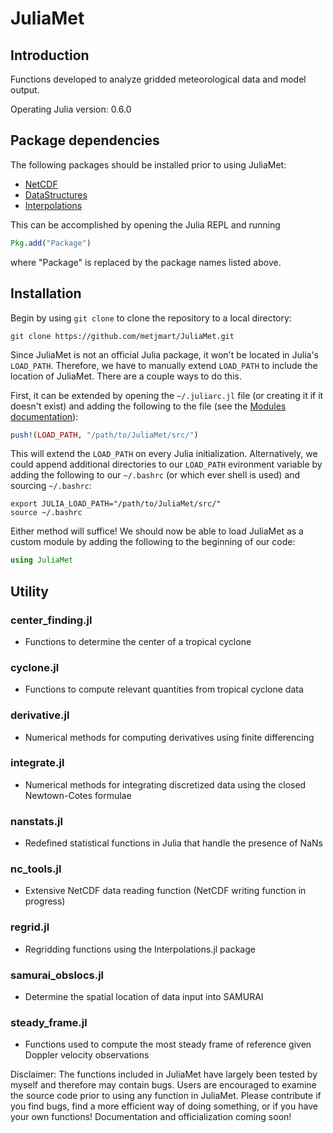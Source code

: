# JuliaMet

## Introduction

Functions developed to analyze gridded meteorological data and model output. 

Operating Julia version: 0.6.0

## Package dependencies 

The following packages should be installed prior to using JuliaMet:

* [NetCDF](https://github.com/JuliaGeo/NetCDF.jl)
* [DataStructures](https://github.com/JuliaCollections/DataStructures.jl)
* [Interpolations](https://github.com/JuliaMath/Interpolations.jl)

This can be accomplished by opening the Julia REPL and running
```julia
Pkg.add("Package")
```
where "Package" is replaced by the package names listed above.

## Installation

Begin by using `git clone` to clone the repository to a local directory:
```
git clone https://github.com/metjmart/JuliaMet.git
```

Since JuliaMet is not an official Julia package, it won't be located in 
Julia's `LOAD_PATH`. Therefore, we have to manually extend `LOAD_PATH` to 
include the location of JuliaMet. There are a couple ways to do this. 

First, it can be extended by opening the `~/.juliarc.jl` file (or creating it 
if it doesn't exist) and adding the following to the file
(see the [Modules documentation](https://docs.julialang.org/en/stable/manual/modules/)):
```julia
push!(LOAD_PATH, "/path/to/JuliaMet/src/")
```
This will extend the `LOAD_PATH` on every Julia initialization. Alternatively, 
we could append additional directories to our `LOAD_PATH` evironment variable 
by adding the following to our `~/.bashrc` (or which ever shell is used) and 
sourcing `~/.bashrc`:
```
export JULIA_LOAD_PATH="/path/to/JuliaMet/src/"
source ~/.bashrc
```
Either method will suffice! We should now be able to load JuliaMet as a custom
module by adding the following to the beginning of our code:
```julia
using JuliaMet
```

## Utility

### center_finding.jl
* Functions to determine the center of a tropical cyclone 

### cyclone.jl 
* Functions to compute relevant quantities from tropical cyclone data

### derivative.jl 
* Numerical methods for computing derivatives using finite differencing

### integrate.jl
* Numerical methods for integrating discretized data using the closed Newtown-Cotes formulae

### nanstats.jl 
* Redefined statistical functions in Julia that handle the presence of NaNs

### nc_tools.jl 
* Extensive NetCDF data reading function (NetCDF writing function in progress)

### regrid.jl 
* Regridding functions using the Interpolations.jl package

### samurai_obslocs.jl 
* Determine the spatial location of data input into SAMURAI

### steady_frame.jl
* Functions used to compute the most steady frame of reference given Doppler velocity observations


Disclaimer: The functions included in JuliaMet have largely been tested by myself and therefore may contain bugs.
Users are encouraged to examine the source code prior to using any function in JuliaMet.
Please contribute if you find bugs, find a more efficient way of doing something, or if you have your own functions!
Documentation and officialization coming soon!
